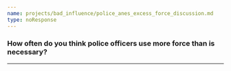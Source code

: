 ```yaml
---
name: projects/bad_influence/police_anes_excess_force_discussion.md
type: noResponse
---
```


### How often do you think police officers use more force than is necessary?

---
